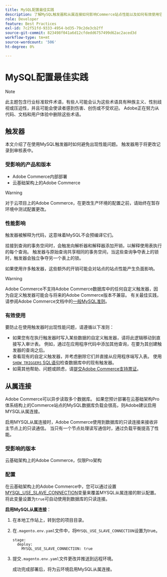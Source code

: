 ```yaml
---
title: MySQL配置最佳实践
description: 了解MySQL触发器和从属连接如何影响Commerce站点性能以及如何有效使用它们。
role: Developer
feature: Best Practices
exl-id: 7c2f51fd-9333-4954-bd35-79c2de3cb2ff
source-git-commit: 823498f041a6d12cfdedd6757499d62ac2aced3d
workflow-type: tm+mt
source-wordcount: '506'
ht-degree: 0%

---
```


# MySQL配置最佳实践

>[!NOTE]
>
>此主题包含行业标准软件术语，有些人可能会认为这些术语具有种族主义、性别歧视或压迫性，并且可能会使读者感到伤害、创伤或不受欢迎。 Adobe正在努力从代码、文档和用户体验中删除这些术语。

## 触发器

本文介绍了在使用MySQL触发器时如何避免出现性能问题。 触发器用于将更改记录到审核表中。

### 受影响的产品和版本

- Adobe Commerce内部部署
- 云基础架构上的Adobe Commerce

>[!WARNING]
>
>对于云项目上的Adobe Commerce，在更改生产环境的配置之前，请始终在暂存环境中测试配置更改。

### 性能影响

触发器被解释为代码，这意味着MySQL不会预编译它们。

挂接到查询的事务空间时，会触发向解析器和解释器添加开销，以解释使用表执行的每个查询。 触发器与原始查询共享相同的事务空间，当这些查询争夺表上的锁时，触发器会独立争夺另一个表上的锁。

如果使用许多触发器，这些额外的开销可能会对站点的站点性能产生负面影响。

>[!WARNING]
>
>Adobe Commerce不支持Adobe Commerce数据库中的任何自定义触发器，因为自定义触发器可能会与将来的Adobe Commerce版本不兼容。 有关最佳实践，请参阅Adobe Commerce文档中的[一般MySQL准则](../../../installation/prerequisites/database/mysql.md)。

### 有效使用

要防止在使用触发器时出现性能问题，请遵循以下准则：

- 如果您有在执行触发器时写入某些数据的自定义触发器，请将此逻辑移动到直接写入审计表。 例如，通过在应用程序代码中添加其他查询，在要为其创建触发器的查询之后。
- 查看现有的自定义触发器，并考虑删除它们并直接从应用程序端写入表。 使用[`SHOW TRIGGERS` SQL语句](https://dev.mysql.com/doc/refman/8.0/en/show-triggers.html)检查数据库中的现有触发器。
- 如需其他帮助、问题或顾虑，请[提交Adobe Commerce支持票证](https://experienceleague.adobe.com/docs/commerce-knowledge-base/kb/help-center-guide/magento-help-center-user-guide.html?#submit-ticket)。

## 从属连接

Adobe Commerce可以异步读取多个数据库。 如果您预计部署在云基础架构Pro体系结构上的Commerce站点的MySQL数据库负载会很高，则Adobe建议启用MYSQL从属连接。

启用MYSQL从属连接时，Adobe Commerce使用到数据库的只读连接来接收非主节点上的只读通信。 当只有一个节点处理读写通信时，通过负载平衡提高了性能。

### 受影响的版本

云基础架构上的Adobe Commerce，仅限Pro架构

### 配置

在云基础架构上的Adobe Commerce中，您可以通过设置[MYSQL_USE_SLAVE_CONNECTION](https://experienceleague.adobe.com/docs/commerce-cloud-service/user-guide/configure/env/stage/variables-deploy.html#mysql_use_slave_connection)变量来覆盖MYSQL从属连接的默认配置。 将此变量设置为`true`可自动使用到数据库的只读连接。

**启用MySQL从属连接**：

1. 在本地工作站上，转到您的项目目录。

1. 在`.magento.env.yaml`文件中，将`MYSQL_USE_SLAVE_CONNECTION`设置为true。

   ```
   stage:
     deploy:
       MYSQL_USE_SLAVE_CONNECTION: true
   ```

1. 提交`.magento.env.yaml`文件更改并推送到远程环境。

   成功完成部署后，将为云环境启用MySQL从属连接。
